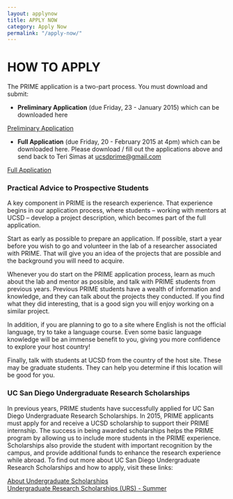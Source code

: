 ```yaml
---
layout: applynow
title: APPLY NOW
category: Apply Now
permalink: "/apply-now/"
---
```


# HOW TO APPLY

The PRIME application is a two-part process. You must download and submit:




* **Preliminary Application** (due Friday, 23 - January 2015) which can be downloaded here

<a class="btn btn-info" href="#" role="button">Preliminary Application</a>
* **Full Application** (due Friday, 20 - February 2015 at 4pm) which can be downloaded here.
Please download / fill out the applications above and send back to Teri Simas at ucsdprime@gmail.com

<a class="btn btn-info" href="#" role="button">Full Application</a>

### Practical Advice to Prospective Students
A key component in PRIME is the research experience. That experience begins in our application process, where students – working with mentors at UCSD – develop a project description, which becomes part of the full application.

Start as early as possible to prepare an application. If possible, start a year before you wish to go and volunteer in the lab of a researcher associated with PRIME. That will give you an idea of the projects that are possible and the background you will need to acquire.

Whenever you do start on the PRIME application process, learn as much about the lab and mentor as possible, and talk with PRIME students from previous years. Previous PRIME students have a wealth of information and knowledge, and they can talk about the projects they conducted. If you find what they did interesting, that is a good sign you will enjoy working on a similar project.

In addition, if you are planning to go to a site where English is not the official language, try to take a language course. Even some basic language knowledge will be an immense benefit to you, giving you more confidence to explore your host country!

Finally, talk with students at UCSD from the country of the host site. These may be graduate students. They can help you determine if this location will be good for you.

### UC San Diego Undergraduate Research Scholarships
In previous years, PRIME students have successfully applied for UC San Diego Undergraduate Research Scholarships. In 2015, PRIME applicants must apply for and receive a UCSD scholarship to support their PRIME internship. The success in being awarded scholarships helps the PRIME program by allowing us to include more students in the PRIME experience. Scholarships also provide the student with important recognition by the campus, and provide additional funds to enhance the research experience while abroad. To find out more about UC San Diego Undergraduate Research Scholarships and how to apply, visit these links:

[About Undergraduate Scholarships](https://students.ucsd.edu/finances/financial-aid/types/scholarships/index.html)<br>
[Undergraduate Research Scholarships (URS) - Summer](https://students.ucsd.edu/finances/financial-aid/types/scholarships/urs/index.html)